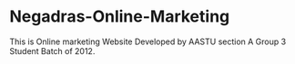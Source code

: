 # Negadras-Online-Marketing
This is Online marketing Website Developed by AASTU section A Group 3 Student Batch of 2012.
